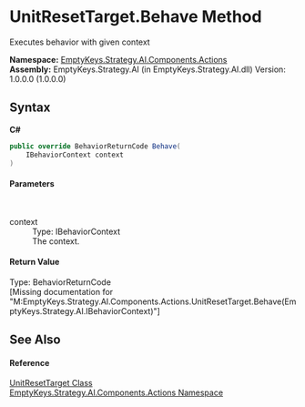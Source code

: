 # UnitResetTarget.Behave Method 
 

Executes behavior with given context

**Namespace:**&nbsp;<a href="N_EmptyKeys_Strategy_AI_Components_Actions">EmptyKeys.Strategy.AI.Components.Actions</a><br />**Assembly:**&nbsp;EmptyKeys.Strategy.AI (in EmptyKeys.Strategy.AI.dll) Version: 1.0.0.0 (1.0.0.0)

## Syntax

**C#**<br />
``` C#
public override BehaviorReturnCode Behave(
	IBehaviorContext context
)
```


#### Parameters
&nbsp;<dl><dt>context</dt><dd>Type: IBehaviorContext<br />The context.</dd></dl>

#### Return Value
Type: BehaviorReturnCode<br />\[Missing <returns> documentation for "M:EmptyKeys.Strategy.AI.Components.Actions.UnitResetTarget.Behave(EmptyKeys.Strategy.AI.IBehaviorContext)"\]

## See Also


#### Reference
<a href="T_EmptyKeys_Strategy_AI_Components_Actions_UnitResetTarget">UnitResetTarget Class</a><br /><a href="N_EmptyKeys_Strategy_AI_Components_Actions">EmptyKeys.Strategy.AI.Components.Actions Namespace</a><br />